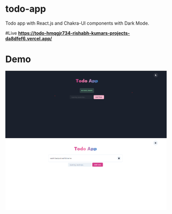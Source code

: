 # todo-app
Todo app with React.js and  Chakra-UI components with Dark Mode.

#Live
**https://todo-hmqgjr734-rishabh-kumars-projects-da8dfef6.vercel.app/**


# Demo

![Screenshot 1](https://github.com/therishabhshrivastava/todo-app/blob/main/public/1.png)
![Screenshot 2](https://github.com/therishabhshrivastava/todo-app/blob/main/public/2.png)
